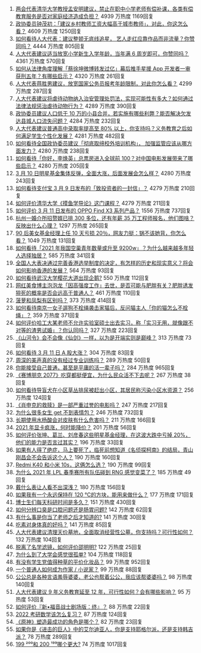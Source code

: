 1. [两会代表清华大学教授孟安明建议，禁止在职中小学老师有偿补课，各类有偿教育服务是否对家庭经济造成负担？](https://www.zhihu.com/question/448419438) 4939 万热度 1169回复
1. [政协委员钟茂初：「建议乡村教师工资大幅高于城市教师」，对此，你这怎么看？](https://www.zhihu.com/question/448359133) 4609 万热度 1250回复
1. [如何看待人大代表：建议整顿无底线追星， 艺人走红应靠作品而非流量？你赞同吗？](https://www.zhihu.com/question/448545659) 4444 万热度 805回复
1. [人大代表建议适当放宽小学新生入学年龄，当年满 6 周岁即可，你赞同吗？](https://www.zhihu.com/question/448559898) 4361 万热度 570回复
1. [如何从法律角度理解「蔡徐坤微博转发过亿」幕后推手星援 App 开发者一审获刑五年？有哪些启示？](https://www.zhihu.com/question/448562224) 4320 万热度 261回复
1. [人大代表蒋胜男建议，放宽国家公务员报考年龄限制，对此你怎么看？](https://www.zhihu.com/question/447039783) 4299 万热度 287回复
1. [人大代表建议将虐待动物纳入治安管理处罚法，实现可能性有多大？如何通过法律法规惩治虐待动物行为？](https://www.zhihu.com/question/448536131) 4289 万热度 390回复
1. [政协委员建议人口低于 10 万的小县合并，若实施有哪些利弊？能否解决欠发达县城人口流失问题？](https://www.zhihu.com/question/448537934) 4284 万热度 232回复
1. [人大代表建议普通高中录取率提高至 80% 以上，你支持吗？义务教育之后如何满足学生个性化发展？](https://www.zhihu.com/question/448440699) 4281 万热度 482回复
1. [如何看待全国政协委员建议「彻底取缔校外培训机构」， 加强监管应该从哪方面发力？](https://www.zhihu.com/question/448474428) 4280 万热度 238回复
1. [如何看待「你好，李焕英」总票房进入全球前 100？对中国电影发展带来了哪些启示？](https://www.zhihu.com/question/448705139) 4280 万热度 205回复
1. [3 月 10 日明星基金集体反弹，全面大涨，后面发展会怎么样？](https://www.zhihu.com/question/448591120) 4280 万热度 243回复
1. [如何看待支付宝 3 月 9 日发布的「致投资者的一封信」？](https://www.zhihu.com/question/448531684) 4279 万热度 210回复
1. [如何评价清华大学《摸鱼学导论》这门课程？](https://www.zhihu.com/question/448630016) 4279 万热度 211回复
1. [如何评价 3 月 11 日发布的 OPPO Find X3 系列产品？](https://www.zhihu.com/question/448200613) 1556 万热度 737回复
1. [杭州一婚介所招赘婿已排 300 多位，还有年薪 35 万工程师报名，他们图啥？反映出什么心理？](https://www.zhihu.com/question/448749881) 1297 万热度 265回复
1. [90 后美女基金经理上任 10 天亏损 20％，网友力挺：锅不该她背，你怎么看？](https://www.zhihu.com/question/448721696) 1049 万热度 131回复
1. [如何看待「2021 年我国空巢青年数量或升至 9200w」？为什么越来越多年轻人选择独居？](https://www.zhihu.com/question/448562387) 585 万热度 341回复
1. [全国人大表决通过完善香港选举制度的决定，有怎样的历史和现实意义？将会如何影响香港的发展？](https://www.zhihu.com/question/447712125) 564 万热度 93回复
1. [如何看待武汉大学樱花大道出现企鹅?](https://www.zhihu.com/question/447614949) 550 万热度 112回复
1. [网红美食博主泡泡龙「因高强度工作」去世，是否可能与肥胖有关？肥胖诱发猝死的概率是否会远高于普通人？](https://www.zhihu.com/question/448566072) 461 万热度 110回复
1. [菠萝和凤梨有区别吗？](https://www.zhihu.com/question/20788381) 373 万热度 414回复
1. [如何看待南京一女子遛狗不栓绳袭击家猫后，反问猫主人「你的猫怎么不栓绳」？](https://www.zhihu.com/question/448711431) 359 万热度 371回复
1. [如何评价哈工大某老师不允许实验室硕士出去实习，称「实习无用，就像跟不对等的渣男试婚」？你认同吗？](https://www.zhihu.com/question/448390973) 327 万热度 223回复
1. [《山河令》会不会像《仙剑》一样，以为是开端实则是巅峰？](https://www.zhihu.com/question/448730780) 313 万热度 73回复
1. [如何看待 3 月 11 日 A 股大涨？](https://www.zhihu.com/question/448737124) 304 万热度 83回复
1. [周深的美声真的没有经过专业训练吗？](https://www.zhihu.com/question/302174451) 289 万热度 50回复
1. [你能接受自己普通，甚至是平庸的活一辈子吗？](https://www.zhihu.com/question/442092262) 284 万热度 965回复
1. [《赛博朋克 2077》吃穿都挺便宜，为什么民众活不下去呢？](https://www.zhihu.com/question/448297157) 267 万热度 38回复
1. [如何看待导盲犬在小区草丛排尿被赶出小区，其居民称污染小区水资源？](https://www.zhihu.com/question/447687486) 256 万热度 124回复
1. [《肖申克的救赎》是一部严重过誉的电影吗？](https://www.zhihu.com/question/26063628) 247 万热度 217回复
1. [为什么很多女生 get 不到表情包？](https://www.zhihu.com/question/393293873) 246 万热度 732回复
1. [长期使用水杨酸会对皮肤有什么危害吗？](https://www.zhihu.com/question/322404035) 211 万热度 166回复
1. [2021 年显卡疯涨，何时能降价？](https://www.zhihu.com/question/439229840) 201 万热度 56回复
1. [如何评价张坤、葛兰、刘彦春这些明星基金经理，在这波大跌中亏掉 20%，他们的能力是否言过其实？](https://www.zhihu.com/question/448502554) 196 万热度 33回复
1. [如果有人得了绝症，马上要死了，临死前想知道《名侦探柯南》的结局，青山刚昌会不会告诉这个人？](https://www.zhihu.com/question/448275927) 190 万热度 160回复
1. [Redmi K40 和小米 10s，这俩怎么选？](https://www.zhihu.com/question/448352248) 190 万热度 99回复
1. [为什么 2021 年 LPL 春季赛所有队伍碰到 RNG 感觉变菜了？](https://www.zhihu.com/question/448186521) 185 万热度 49回复
1. [戴什么表让人看不出深浅？](https://www.zhihu.com/question/447868724) 180 万热度 156回复
1. [如果我有一个永远保持在 120 ℃的方块，能用来做什么？](https://www.zhihu.com/question/448323743) 177 万热度 171回复
1. [博士生们每天科研时间是多久？](https://www.zhihu.com/question/27154943) 151 万热度 430回复
1. [如何分辨口臭是口腔问题还是肠胃问题?](https://www.zhihu.com/question/27883412) 142 万热度 62回复
1. [有什么事是你当了老师之后才知道的?](https://www.zhihu.com/question/324672558) 141 万热度 30回复
1. [吃素对身体真的好吗？](https://www.zhihu.com/question/425560491) 141 万热度 85回复
1. [人大代表建议清理天价墓地，全面取消经营性公墓，你支持吗？可行性如何？](https://www.zhihu.com/question/448681236) 132 万热度 104回复
1. [脱离了名学滤镜，如何评价邵明明?](https://www.zhihu.com/question/448295981) 122 万热度 25回复
1. [为什么到了大学会感觉很孤单?](https://www.zhihu.com/question/306961096) 104 万热度 118回复
1. [有没有学生党值得种草的平价化妆品？](https://www.zhihu.com/question/298364783) 99 万热度 952回复
1. [一个普通人如何成为作家 / 小说家？](https://www.zhihu.com/question/328727788) 99 万热度 88回复
1. [公公总是各种言语羞辱婆婆，老公也帮着公公，我应该帮婆婆吗？](https://www.zhihu.com/question/447614786) 98 万热度 140回复
1. [人大代表建议 9 年义务教育延至 12 年，可行性如何？会有哪些影响？](https://www.zhihu.com/question/448608723) 95 万热度 53回复
1. [如何评价『新•福音战士剧场版：终』？](https://www.zhihu.com/question/338237742) 88 万热度 22回复
1. [2022 考研数学该怎么复习？](https://www.zhihu.com/question/400670164) 87 万热度 124回复
1. [《原神》塑造最成功的角色是哪个？](https://www.zhihu.com/question/448400489) 82 万热度 23回复
1. [如果你是《进击的巨人》中的艾尔迪亚人，你是支持耶格尔派，还是支持韩吉派？](https://www.zhihu.com/question/442421287) 78 万热度 289回复
1. [199 ²⁰⁰和 200 ¹⁹⁹哪个更大?](https://www.zhihu.com/question/380167560) 74 万热度 1017回复